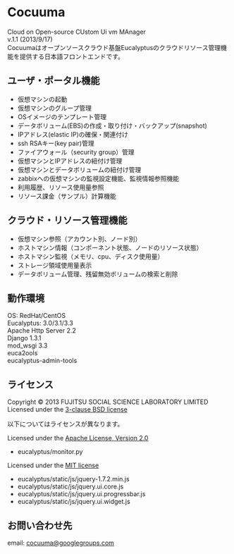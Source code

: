 Cocuuma
======================
Cloud on Open-source CUstom Ui vm MAnager  
v.1.1 (2013/9/17)  
Cocuumaはオープンソースクラウド基盤Eucalyptusのクラウドリソース管理機能を提供する日本語フロントエンドです。


ユーザ・ポータル機能
------

+ 仮想マシンの起動
+ 仮想マシンのグループ管理
+ OSイメージのテンプレート管理
+ データボリューム(EBS)の作成・取り付け・バックアップ(snapshot)
+ IPアドレス(elastic IP)の確保・関連付け
+ ssh RSAキー(key pair)管理
+ ファイアウォール（security group）管理
+ 仮想マシンとIPアドレスの紐付け管理
+ 仮想マシンとデータボリュームの紐付け管理
+ zabbixへの仮想マシンの監視設定機能、監視情報参照機能
+ 利用履歴、リソース使用量参照
+ リソース課金（サンプル）計算機能


クラウド・リソース管理機能
------

+ 仮想マシン参照（アカウント別、ノード別）
+ ホストマシン情報（コンポーネント状態、ノードのリソース状態）
+ ホストマシン監視（メモリ、cpu、ディスク使用量）
+ ストレージ領域使用量表示
+ データボリューム管理、残留無効ボリュームの検索と削除

動作環境
------
OS: RedHat/CentOS  
Eucalyptus: 3.0/3.1/3.3  
Apache Http Server 2.2  
Django 1.3.1  
mod_wsgi 3.3  
euca2ools  
eucalyptus-admin-tools  

ライセンス
----------
Copyright &copy; 2013 FUJITSU SOCIAL SCIENCE LABORATORY LIMITED  
Licensed under the [3-clause BSD license][3BSD]

以下についてはライセンスが異なります。

Licensed under the [Apache License, Version 2.0][Apache]  
+ eucalyptus/monitor.py  

Licensed under the [MIT license][MIT]  
+ eucalyptus/static/js/jquery-1.7.2.min.js
+ eucalyptus/static/js/jquery.ui.core.js  
+ eucalyptus/static/js/jquery.ui.progressbar.js  
+ eucalyptus/static/js/jquery.ui.widget.js  

[3BSD]: http://opensource.org/licenses/BSD-3-Clause  
[Apache]: http://www.apache.org/licenses/LICENSE-2.0  
[MIT]: http://www.opensource.org/licenses/mit-license.php  

お問い合わせ先
------
email: cocuuma@googlegroups.com

